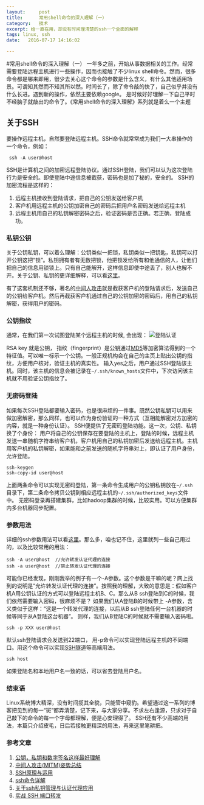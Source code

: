 ```yaml
---
layout:     post
title:      常用shell命令的深入理解（一）
category:   技术
excerpt: 给一直在用，却没有时间理清楚的ssh一个全面的解释
tags: linux, ssh
date:   2016-07-17 14:16:02

---
```


#常用shell命令的深入理解（一）
一年多之前，开始从事数据相关的工作。经常需要登陆远程主机进行一些操作，因而也接触了不少linux shell命令。然而，很多命令都是哪来即用，很少去关心这个命令的参数是什么含义，有什么其他适用场景。可谓知其然而不知其所以然。时间长了，除了命令敲的快了，自己似乎并没有什么长进。遇到新的操作，依然主要依赖google。
是时候好好理解一下自己平时不经脑子就敲出的命令了。《常用shell命令的深入理解》系列就是着么一个主题
## 关于SSH
要操作远程主机，自然要登陆远程主机。SSH命令就常常成为我们一大串操作的一个命令，例如：


     ssh -A user@host

SSH是计算机之间的加密远程登陆协议。通过SSH登陆，我们可以认为这次登陆行为是安全的。即使登陆中途信息被截获，密码也是加了秘的，安全的。
SSH的加密流程是这样的：

 1. 远程主机接收到登陆请求，把自己的公钥发送给客户机
 2. 客户机用远程主机的公钥加密自己的密码后把用户名密码发送给远程主机
 3. 远程主机用自己的私钥解密密码之后，验证密码是否正确。若正确，登陆成功。

### 私钥公钥
关于公钥私钥，可以着么理解：公钥类似一把锁，私钥类似一把钥匙，私钥可以打开公钥这把“锁”。私钥拥有者有无数把锁，他把锁发给所有和他通信的人，让他们把自己的信息用锁锁上。只有自己能解开，这样信息即使中途丢了，别人也解不开。关于公钥、私钥的更详细解释，可以看[这里][1]。

有了这套机制还不够，著名的[中间人攻击][2]就是截获客户机的登陆请求后，发送自己的公钥给客户机。然后再截获客户机通过自己的公钥加密的密码后，用自己的私钥解密，获得用户的密码。

### 公钥指纹
通常，在我们第一次试图登陆某个远程主机的时候, 会出现：
![登陆认证][3]

RSA key 就是公钥， 指纹（fingerprint）是公钥通过[MD5][4]等加密算法得到的一个特征值。可以唯一标示一个公钥。一般正规机构会在自己的主页上贴出公钥的指纹，方便用户核对，验证主机的真实性。
输入yes之后，用户通过SSH登陆该主机。同时，该主机的信息会被记录在`~/.ssh/known_hosts`文件中，下次访问该主机就不用验证公钥指纹了。

### 无密码登陆
如果每次SSH登陆都要输入密码，也是很麻烦的一件事。既然公钥私钥可以用来做加密解密，那么同样，也可以作为身份验证的一种方式（互相能解密对方加密的内容，就是一种身份认证）。
SSH便提供了无密码登陆功能。这一次，公钥、私钥换了个身份： 用户将自己的公钥保存在要登陆的主机上，登陆的时候，远程主机发送一串随机字符串给客户机，客户机用自己的私钥加密后发送给远程主机。主机用客户机的私钥解密，如果能和之前发送的随机字符串对上，即认证了用户身份，允许登陆。

    ssh-keygen
    ssh-copy-id user@host
上面两条命令可以实现无密码登陆，第一条命令生成用户的公钥私钥放在`~/.ssh`目录下，第二条命令拷贝公钥到相应远程主机的`~/.ssh/authorized_keys`文件中。
无密码登录再搭建集群，比如hadoop集群的时候，比较实用。可以方便集群内多台机器同步配置。

### 参数用法
详细的ssh参数用法可以看[这里][5]。那么多，咱也记不住，这里就列一些自己用过的，以及比较常用的用法：

    ssh -A user@host  //允许转发认证代理的连接
    ssh -a user@host  //禁止转发认证代理的连接

可能你已经发现，刚刚我举的例子有一个-A参数。这个参数是干嘛的呢？网上找到的说明是“允许转发认证代理的连接”。按照我的理解，大致的意思是：假如客户机A用公钥认证的方式可以登陆远程主机B、C。那么从B ssh登陆到C的时候，我们依然需要输入密码，很麻烦不是？
如果我们从A登陆B的时候带上 -A参数，含义类似于这样：“这是一个转发代理的连接，以后从B ssh登陆任何一台机器的时候等同于从A登陆这台机器”。 则样，我们从B登陆C的时候就不需要输入密码啦。

    ssh -p XXX user@host

默认ssh登陆请求会发送到22端口， 用-p命令可以实现登陆远程主机的不同端口。用这个命令可以实现[SSH隧道][6]等高端用法。

    ssh host

如果登陆名和本地用户名一致的话，可以省去登陆用户名。

### 结束语
Linux系统博大精深，没有时间揽其全貌，只能管中窥豹。希望通过这一系列的博客把见到的每一“斑”都弄清楚，记下来，与大家分享。不求左右逢源，只求对于自己敲下的命令的每一个字母都理解，便是心安理得了。 SSH还有不少高端的用法，本篇只介绍皮毛，日后若接触更精深的用法，再来这里笔耕把。

### 参考文章

 1. [公钥，私钥和数字签名这样最好理解][7]
 2. [中间人攻击(MITM)姿势总结][8]
 3. [SSH原理与运用][9]
 4. [ssh命令详解][10]
 5. [关于ssh私钥管理与认证代理应用][11]
 6. [实战 SSH 端口转发][12]

  [1]: http://blog.csdn.net/21aspnet/article/details/7249401
  [2]: http://www.cnblogs.com/LittleHann/p/3735602.html
  [3]: http://7xr9qj.com1.z0.glb.clouddn.com/Screen%20Shot%202016-07-15%20at%208.49.33%20PM.png
  [4]: http://baike.baidu.com/view/7636.htm
  [5]: http://man.linuxde.net/ssh
  [6]: https://www.ibm.com/developerworks/cn/linux/l-cn-sshforward/
  [7]: http://blog.csdn.net/21aspnet/article/details/7249401
  [8]: http://www.cnblogs.com/LittleHann/p/3735602.html
  [9]: http://www.ruanyifeng.com/blog/2011/12/ssh_remote_login.html
  [10]: http://blog.sina.com.cn/s/blog_48dd4b84010002ki.html
  [11]: https://blog.yousri.org/2012/01/05/about-ssh-key-authentication-manage-and-ssh-agent-application.html
  [12]: https://www.ibm.com/developerworks/cn/linux/l-cn-sshforward/
